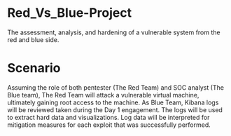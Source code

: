 # Red_Vs_Blue-Project
The assessment, analysis, and hardening of a vulnerable system from the red and blue side.

# Scenario

Assuming the role of both pentester (The Red Team) and SOC analyst (The Blue team), The Red Team will attack a vulnerable virtual machine, ultimately gaining root access to the machine. As Blue Team, Kibana logs will be reviewed taken during the Day 1 engagement. The logs will be used to extract hard data and visualizations. Log data will be interpreted for mitigation measures for each exploit that was successfully performed.
